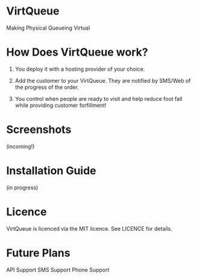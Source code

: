 # VirtQueue
Making Physical Queueing Virtual


# How Does VirtQueue work?

1. You deploy it with a hosting provider of your choice.

2. Add the customer to your VirtQueue. They are notified by SMS/Web of the progress of the order.

3. You control when people are ready to visit and help reduce foot fall while providing customer forfillment!

# Screenshots
(incoming!)

# Installation Guide
(in progress)

# Licence

VirtQueue is licenced via the MIT licence. See LICENCE for details.

# Future Plans

API Support
SMS Support
Phone Support

